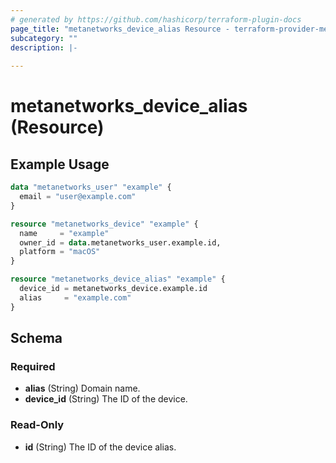 ```yaml
---
# generated by https://github.com/hashicorp/terraform-plugin-docs
page_title: "metanetworks_device_alias Resource - terraform-provider-metanetworks"
subcategory: ""
description: |-
  
---
```


# metanetworks_device_alias (Resource)



## Example Usage

```terraform
data "metanetworks_user" "example" {
  email = "user@example.com"
}

resource "metanetworks_device" "example" {
  name     = "example"
  owner_id = data.metanetworks_user.example.id,
  platform = "macOS"
}

resource "metanetworks_device_alias" "example" {
  device_id = metanetworks_device.example.id
  alias     = "example.com"
}
```

<!-- schema generated by tfplugindocs -->
## Schema

### Required

- **alias** (String) Domain name.
- **device_id** (String) The ID of the device.

### Read-Only

- **id** (String) The ID of the device alias.



